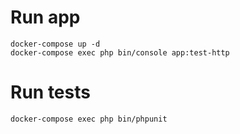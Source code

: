 # Run app

    docker-compose up -d
    docker-compose exec php bin/console app:test-http

# Run tests

    docker-compose exec php bin/phpunit
